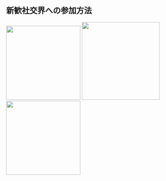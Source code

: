 ## 新歓社交界への参加方法

<img src=https://user-images.githubusercontent.com/29771659/27680327-51b65af2-5cf6-11e7-90c0-4bb01765419e.png width=200px> <img src=https://user-images.githubusercontent.com/29771659/27679919-1aced358-5cf5-11e7-958c-3092de36f56c.png width=210px> <img src=https://user-images.githubusercontent.com/29771659/27680116-b273c402-5cf5-11e7-898f-8a951425630d.png width=200px>
